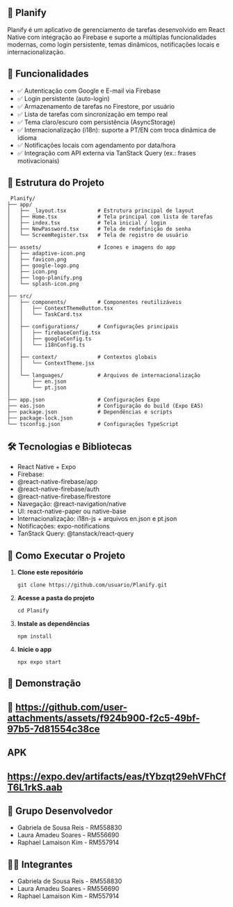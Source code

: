 ## 📌 Planify

Planify é um aplicativo de gerenciamento de tarefas desenvolvido em React Native com integração ao Firebase e suporte a múltiplas funcionalidades modernas, como login persistente, temas dinâmicos, notificações locais e internacionalização.


## 🚀 Funcionalidades

- ✅ Autenticação com Google e E-mail via Firebase
- ✅ Login persistente (auto-login)
- ✅ Armazenamento de tarefas no Firestore, por usuário
- ✅ Lista de tarefas com sincronização em tempo real
- ✅ Tema claro/escuro com persistência (AsyncStorage)
- ✅ Internacionalização (i18n): suporte a PT/EN com troca dinâmica de idioma
- ✅ Notificações locais com agendamento por data/hora
- ✅ Integração com API externa via TanStack Query (ex.: frases motivacionais)


## 📂 Estrutura do Projeto

```
 Planify/
├── app/
│   ├── _layout.tsx          # Estrutura principal de layout 
│   ├── Home.tsx             # Tela principal com lista de tarefas 
│   ├── index.tsx            # Tela inicial / login 
│   ├── NewPassword.tsx      # Tela de redefinição de senha
│   └── ScreemRegister.tsx   # Tela de registro de usuário
│
├── assets/                  # Ícones e imagens do app
│   ├── adaptive-icon.png
│   ├── favicon.png
│   ├── google-logo.png
│   ├── icon.png
│   ├── logo-planify.png
│   └── splash-icon.png
│
├── src/
│   ├── components/          # Componentes reutilizáveis
│   │   ├── ContextThemeButton.tsx
│   │   └── TaskCard.tsx
│   │
│   ├── configurations/      # Configurações principais
│   │   ├── firebaseConfig.tsx
│   │   ├── googleConfig.ts
│   │   └── i18nConfig.ts
│   │
│   ├── context/             # Contextos globais
│   │   └── ContextTheme.jsx
│   │
│   └── languages/           # Arquivos de internacionalização
│       ├── en.json
│       └── pt.json
│
├── app.json                 # Configurações Expo
├── eas.json                 # Configuração do build (Expo EAS)
├── package.json             # Dependências e scripts
├── package-lock.json
└── tsconfig.json            # Configurações TypeScript
```

## 🛠️ Tecnologias e Bibliotecas

- React Native + Expo
- Firebase:
 - @react-native-firebase/app
 - @react-native-firebase/auth
 - @react-native-firebase/firestore
- Navegação: @react-navigation/native
- UI: react-native-paper ou native-base
- Internacionalização: i18n-js + arquivos en.json e pt.json
- Notificações: expo-notifications
- TanStack Query: @tanstack/react-query


## 📱 Como Executar o Projeto

1. **Clone este repositório**
   
   ```git clone https://github.com/usuario/Planify.git```

3. **Acesse a pasta do projeto**

   ```cd Planify```

5. **Instale as dependências**

   ```npm install```

6. **Inicie o app**

   ```npx expo start```


## 🎥 Demonstração
## 📌 https://github.com/user-attachments/assets/f924b900-f2c5-49bf-97b5-7d81554c38ce


## APK
## https://expo.dev/artifacts/eas/tYbzqt29ehVFhCfT6L1rkS.aab


## 👥 Grupo Desenvolvedor
- Gabriela de Sousa Reis - RM558830
- Laura Amadeu Soares - RM556690
- Raphael Lamaison Kim - RM557914



## 👨‍💻 Integrantes

- Gabriela de Sousa Reis - RM558830
- Laura Amadeu Soares - RM556690
- Raphael Lamaison Kim - RM557914
